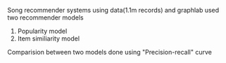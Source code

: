 Song recommender systems using data(1.1m records) and graphlab
used two recommender models
1.	Popularity model
2.	Item similiarity model

Comparision between two models done using "Precision-recall" curve